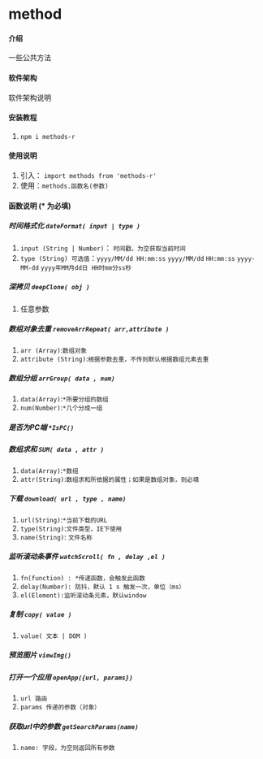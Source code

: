<!--
 * @Descripttion:
 * @version:
 * @Author: Remons
 * @Date: 2020-07-18 18:06:06
 * @LastEditors: Remons
 * @LastEditTime: 2020-07-19 19:04:20
-->
# method

#### 介绍
一些公共方法

#### 软件架构
软件架构说明


#### 安装教程

1.  `npm i methods-r`

#### 使用说明

1. 引入：  `import methods from 'methods-r'`
2. 使用：`methods.函数名(参数)`

#### 函数说明 (* 为必填)

##### 时间格式化 `dateFormat( input | type )`
   1. `input (String | Number)`： `时间戳，为空获取当前时间`
   2. `type (String) 可选值`：`yyyy/MM/dd HH:mm:ss` `yyyy/MM/dd` `HH:mm:ss` `yyyy-MM-dd` `yyyy年MM月dd日 HH时mm分ss秒`

##### 深拷贝 `deepClone( obj )`
1. 任意参数

##### 数组对象去重 `removeArrRepeat( arr,attribute )`
1. `arr (Array)`:`数组对象`
2. `attribute (String)`:`根据参数去重，不传则默认根据数组元素去重`

##### 数组分组 `arrGroup( data , num)`
1. `data(Array)`:`*所要分组的数组`
2. `num(Number)`:`*几个分成一组`

##### 是否为PC端 `*IsPC()`

##### 数组求和 `SUM( data , attr )`
1. `data(Array)`:`*数组`
2. `attr(String)`:`数组求和所依据的属性；如果是数组对象，则必填`

##### 下载 `download( url , type , name)`
1. `url(String)`:`*当前下载的URL`
2. `type(String)`:`文件类型，IE下使用`
3. `name(String)`: `文件名称`


##### 监听滚动条事件 `watchScroll( fn , delay ,el )`
1. `fn(function) : *传递函数，会触发此函数`
2. `delay(Number): 防抖，默认 1 s 触发一次，单位（ms）`
3. `el(Element):监听滚动条元素，默认window`
 

##### 复制 `copy( value )`
1. `value( 文本 | DOM )`

##### 预览图片 `viewImg()`

##### 打开一个应用 `openApp({url, params})`
1. `url 路由`
2. `params 传递的参数（对象）`

##### 获取url中的参数  `getSearchParams(name)`
1. `name: 字段，为空则返回所有参数`